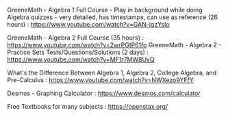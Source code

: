 GreeneMath - Algebra 1 Full Course - Play in background while doing Algebra quizzes - very detailed, has timestamps, can use as reference (26 hours) :
https://www.youtube.com/watch?v=GAN-jgzYsIo

GreeneMath - Algebra 2 Full Course (35 hours) :
https://www.youtube.com/watch?v=2wrPGtP61fo
GreeneMath - Algebra 2 - Practice Sets Tests/Questions/Solutions (2 days) :
https://www.youtube.com/watch?v=MF1r7MW8UvQ

What's the Difference Between Algebra 1, Algebra 2, College Algebra, and Pre-Calculus :
https://www.youtube.com/watch?v=NWXezo9YFfY

Desmos - Graphing Calculator :
https://www.desmos.com/calculator

Free Textbooks for many subjects :
https://openstax.org/